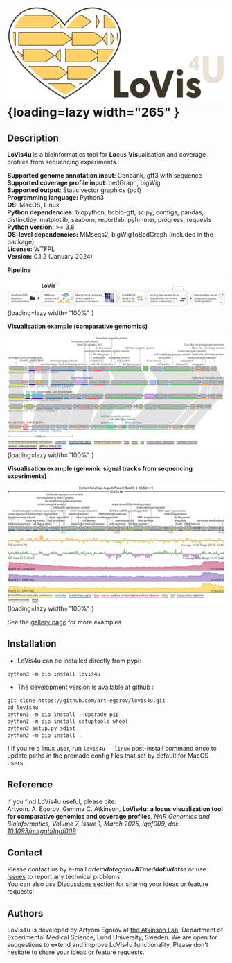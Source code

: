 
# ![logo](img/lovis4u_logo.png){loading=lazy width="265" }  

## Description

**LoVis4u** is a bioinformatics tool for **Lo**cus **Vis**ualisation and coverage profiles from sequencing experiments.

**Supported genome annotation input**: Genbank, gff3 with sequence    
**Supported coverage profile input**: bedGraph, bigWig  
**Supported output**: Static vector graphics (pdf)   
**Programming language:** Python3   
**OS:** MacOS, Linux  
**Python dependencies:** biopython, bcbio-gff, scipy, configs, pandas, distinctipy, matplotlib, seaborn, reportlab, pyhmmer, progress, requests  
**Python version:** >= 3.8  
**OS-level dependencies:** MMseqs2, bigWigToBedGraph (included in the package)  
**License:** WTFPL  
**Version:** 0.1.2 (January 2024)



**Pipeline**

![pipeline](img/lovis4u_pipeline.png){loading=lazy width="100%" }  


**Visualisation example (comparative gemomics)**

![visex1](img/lovis4u_hmmscan.png){loading=lazy width="100%" }  


**Visualisation example (genomic signal tracks from sequencing experiments)**

![visex2](img/lovis4u_bg_files_advanced.png){loading=lazy width="100%" }  


See the [gallery page](https://art-egorov.github.io/lovis4u/Gallery/gallery/) for more examples

## Installation

- LoVis4u can be installed directly from pypi:

```
python3 -m pip install lovis4u
```

- The development version is available at github :

```
git clone https://github.com/art-egorov/lovis4u.git
cd lovis4u
python3 -m pip install --upgrade pip
python3 -m pip install setuptools wheel
python3 setup.py sdist
python3 -m pip install .
```

**!** If you're a linux user, run `lovis4u --linux` post-install command once to update paths in the premade config files that set by default for MacOS users.


## Reference 

If you find LoVis4u useful, please cite:  
Artyom. A. Egorov, Gemma C. Atkinson, **LoVis4u: a locus visualization tool for comparative genomics and coverage profiles**, *NAR Genomics and Bioinformatics, Volume 7, Issue 1, March 2025, lqaf009, doi: [10.1093/nargab/lqaf009](https://doi.org/10.1093/nargab/lqaf009)*


## Contact 

Please contact us by e-mail _artem**dot**egorov**AT**med**dot**lu**dot**se_ or use [Issues](https://github.com/art-egorov/lovis4u/issues?q=) to report any technical problems.  
You can also use [Discussions section](https://github.com/art-egorov/lovis4u/discussions) for sharing your ideas or feature requests! 

## Authors 

LoVis4u is developed by Artyom Egorov at [the Atkinson Lab](https://atkinson-lab.com), Department of Experimental Medical Science, Lund University, Sweden. We are open for suggestions to extend and improve LoVis4u functionality. Please don't hesitate to share your ideas or feature requests.

